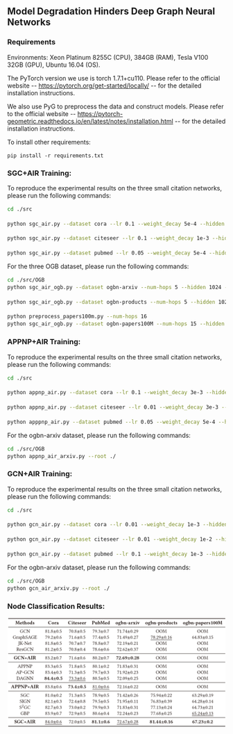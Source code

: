 ## Model Degradation Hinders Deep Graph Neural Networks



### Requirements

Environments: Xeon Platinum 8255C (CPU), 384GB (RAM), Tesla V100 32GB (GPU), Ubuntu 16.04 (OS).

The PyTorch version we use is torch 1.7.1+cu110. Please refer to the official website -- https://pytorch.org/get-started/locally/ -- for the detailed installation instructions.

We also use PyG to preprocess the data and construct models. Please refer to the official website -- https://pytorch-geometric.readthedocs.io/en/latest/notes/installation.html -- for the detailed installation instructions.

To install other requirements:

```setup
pip install -r requirements.txt
```

 ### SGC+AIR Training:

To reproduce the experimental results on the three small citation networks, please run the following commands:

```bash
cd ./src

python sgc_air.py --dataset cora --lr 0.1 --weight_decay 5e-4 --hidden 200 --dropout 0.4 --hops 10

python sgc_air.py --dataset citeseer --lr 0.1 --weight_decay 1e-3 --hidden 200 --dropout 0.2 --hops 15

python sgc_air.py --dataset pubmed --lr 0.05 --weight_decay 5e-4 --hidden 200 --dropout 0.5 --hops 30
```

For the three OGB dataset, please run the following commands:

```bash
cd ./src/OGB
python sgc_air_ogb.py --dataset ogbn-arxiv --num-hops 5 --hidden 1024 --n-layers 6 --input-drop 0 --att-drop 0.5 --dropout 0.5 --pre-process --epochs 1000 --patience 300 --num-runs 10 --eval-every 1 --eval-batch 500000 --act leaky_relu --batch 50000 --seed 0 --gpu 0 --root ./

python sgc_air_ogb.py --dataset ogbn-products --num-hops 5 --hidden 1024 --n-layers 2 --input-drop 0.5 --att-drop 0.4 --dropout 0.2 --pre-process --epochs 1000 --patience 300 --num-runs 10 --eval-every 1 --eval-batch 500000 --act leaky_relu --batch 50000 --seed 0 --gpu 0 --root ./

python preprocess_papers100m.py --num-hops 16
python sgc_air_ogb.py --dataset ogbn-papers100M --num-hops 15 --hidden 1024 --n-layers 6 --input-drop 0 --att-drop 0.5 --dropout 0.5 --pre-process --epochs 500 --patience 300 --num-runs 3 --eval-every 1 --eval-batch 500000 --act leaky_relu --batch 50000 --seed 0 --gpu 0 --root ./
```

 ### APPNP+AIR Training:

To reproduce the experimental results on the three small citation networks, please run the following commands:

```bash
cd ./src

python appnp_air.py --dataset cora --lr 0.1 --weight_decay 3e-3 --hidden 200 --dropout 0.2 --alpha 0.95 --hops 10

python appnp_air.py --dataset citeseer --lr 0.01 --weight_decay 3e-3 --hidden 200 --dropout 0.2 --alpha 0.95 --hops 10

python apppnp_air.py --dataset pubmed --lr 0.05 --weight_decay 5e-4 --hidden 200 --dropout 0.5 --alpha 0.95 --hops 10
```

For the ogbn-arxiv dataset, please run the following commands:

```bash
cd ./src/OGB
python appnp_air_arxiv.py --root ./
```

 ### GCN+AIR Training:

To reproduce the experimental results on the three small citation networks, please run the following commands:

```bash
cd ./src

python gcn_air.py --dataset cora --lr 0.01 --weight_decay 1e-3 --hidden 32 --dropout 0.5 --hops 6

python gcn_air.py --dataset citeseer --lr 0.01 --weight_decay 1e-2 --hidden 16 --dropout 0.3 --hops 4

python gcn_air.py --dataset pubmed --lr 0.1 --weight_decay 1e-3 --hidden 32 --dropout 0.5 --hops 4
```

For the ogbn-arxiv dataset, please run the following commands:

```bash
cd ./src/OGB
python gcn_air_arxiv.py --root ./
```



### Node Classification Results:

<img src=".\node_classifi_perf.png" style="zoom:80%;" />
